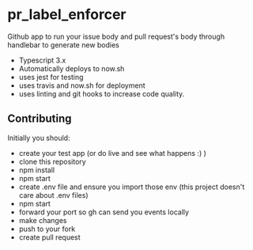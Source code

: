 # pr_label_enforcer



Github app to run your issue body and pull request's body through handlebar to generate new bodies

- Typescript 3.x
- Automatically deploys to now.sh
- uses jest for testing
- uses travis and now.sh for deployment
- uses linting and git hooks to increase code quality.

## Contributing

Initially you should:

- create your test app (or do live and see what happens :) )
- clone this repository
- npm install
- npm start
- create .env file and ensure you import those env (this project doesn't care about .env files)
- npm start
- forward your port so gh can send you events locally
- make changes
- push to your fork
- create pull request
